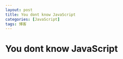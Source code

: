 ```yaml
---
layout: post
title: You dont know JavaScript
categories: [JavaScript]
tags: 博客
---
```


# You dont know JavaScript
